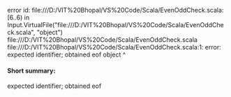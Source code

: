 error id: file:///D:/VIT%20Bhopal/VS%20Code/Scala/EvenOddCheck.scala:[6..6) in Input.VirtualFile("file:///D:/VIT%20Bhopal/VS%20Code/Scala/EvenOddCheck.scala", "object")
file:///D:/VIT%20Bhopal/VS%20Code/Scala/EvenOddCheck.scala
file:///D:/VIT%20Bhopal/VS%20Code/Scala/EvenOddCheck.scala:1: error: expected identifier; obtained eof
object
      ^
#### Short summary: 

expected identifier; obtained eof